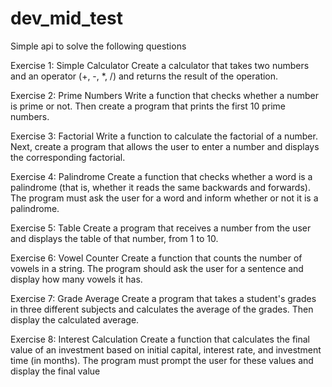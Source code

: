# dev_mid_test

Simple api to solve the following questions

Exercise 1: Simple Calculator
Create a calculator that takes two numbers and an operator (+, -, *, /) and returns the result
of the operation.

Exercise 2: Prime Numbers
Write a function that checks whether a number is prime or not. Then create a program that
prints the first 10 prime numbers.

Exercise 3: Factorial
Write a function to calculate the factorial of a number. Next, create a program that allows the
user to enter a number and displays the corresponding factorial.

Exercise 4: Palindrome
Create a function that checks whether a word is a palindrome (that is, whether it reads the
same backwards and forwards). The program must ask the user for a word and inform
whether or not it is a palindrome.

Exercise 5: Table
Create a program that receives a number from the user and displays the table of that
number, from 1 to 10.

Exercise 6: Vowel Counter
Create a function that counts the number of vowels in a string. The program should ask the
user for a sentence and display how many vowels it has.

Exercise 7: Grade Average
Create a program that takes a student's grades in three different subjects and calculates the
average of the grades. Then display the calculated average.

Exercise 8: Interest Calculation
Create a function that calculates the final value of an investment based on initial capital,
interest rate, and investment time (in months). The program must prompt the user for these
values and display the final value

#
